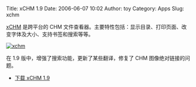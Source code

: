 Title: xCHM 1.9
Date: 2006-06-07 10:02
Author: toy
Category: Apps
Slug: xchm

[xCHM](http://xchm.sourceforge.net) 是跨平台的 CHM
文件查看器。主要特性包括：显示目录、打印页面、改变字体及大小、支持书签和搜索等等。

[![xchm](http://static.flickr.com/55/162084405_49b0c579fc_m.jpg)](http://www.flickr.com/photos/xxd/162084405/ "Photo Sharing")

在 1.9 版中，增强了搜索功能，更新了某些翻译，修复了 CHM
图像绝对链接的问题。

- [下载 xCHM 1.9](http://xchm.sourceforge.net/download.html)
